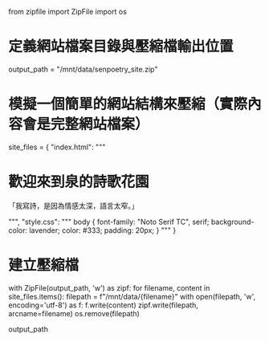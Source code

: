 from zipfile import ZipFile
import os

# 定義網站檔案目錄與壓縮檔輸出位置
output_path = "/mnt/data/senpoetry_site.zip"

# 模擬一個簡單的網站結構來壓縮（實際內容會是完整網站檔案）
site_files = {
    "index.html": """
<!DOCTYPE html>
<html lang="zh-Hant">
<head>
    <meta charset="UTF-8">
    <title>泉的花園詩歌</title>
</head>
<body>
    <h1>歡迎來到泉的詩歌花園</h1>
    <p>「我寫詩，是因為情感太深，語言太窄。」</p>
</body>
</html>
    """,
    "style.css": """
body {
    font-family: "Noto Serif TC", serif;
    background-color: lavender;
    color: #333;
    padding: 20px;
}
    """
}

# 建立壓縮檔
with ZipFile(output_path, 'w') as zipf:
    for filename, content in site_files.items():
        filepath = f"/mnt/data/{filename}"
        with open(filepath, 'w', encoding='utf-8') as f:
            f.write(content)
        zipf.write(filepath, arcname=filename)
        os.remove(filepath)

output_path
